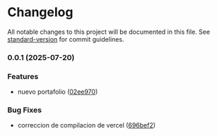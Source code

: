 # Changelog

All notable changes to this project will be documented in this file. See [standard-version](https://github.com/conventional-changelog/standard-version) for commit guidelines.

### 0.0.1 (2025-07-20)


### Features

* nuevo portafolio ([02ee970](https://github.com/JuniorArias02/juniorArias04/commit/02ee970d38bd3021889bcbb0884fcb5b1b50832c))


### Bug Fixes

* correccion de compilacion de vercel ([696bef2](https://github.com/JuniorArias02/juniorArias04/commit/696bef23c084ba701d3a9fd7ae7d67f7c6729c8e))
